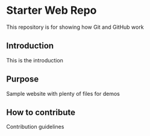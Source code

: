 # Starter Web Repo

This repository is for showing how Git and GitHub work

## Introduction

This is the introduction

## Purpose

Sample website with plenty of files for demos

## How to contribute

Contribution guidelines